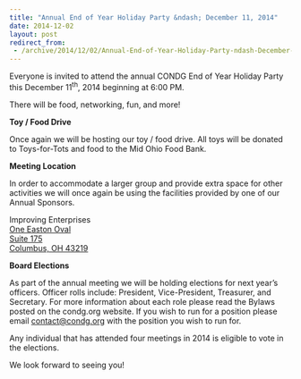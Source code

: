 ```yaml
---
title: "Annual End of Year Holiday Party &ndash; December 11, 2014"
date: 2014-12-02
layout: post
redirect_from:
 - /archive/2014/12/02/Annual-End-of-Year-Holiday-Party-ndash-December-11-2014.aspx
---
```



Everyone is invited to attend the annual CONDG End of Year Holiday Party this December 11<sup>th</sup>, 2014 beginning at 6:00 PM.



There will be food, networking, fun, and more!



**Toy / Food Drive**



Once again we will be hosting our toy / food drive. All toys will be donated to Toys-for-Tots and food to the Mid Ohio Food Bank.



**Meeting Location**



In order to accommodate a larger group and provide extra space for other activities we will once again be using the facilities provided by one of our Annual Sponsors.



Improving Enterprises      
[One Easton Oval        
Suite 175         
Columbus, OH 43219](http://goo.gl/maps/GmnKI)



**Board Elections**



As part of the annual meeting we will be holding elections for next year’s officers. Officer rolls include: President, Vice-President, Treasurer, and Secretary. For more information about each role please read the Bylaws posted on the condg.org website. If you wish to run for a position please email [contact@condg.org](mailto:contact@condg.org) with the position you wish to run for.



Any individual that has attended four meetings in 2014 is eligible to vote in the elections.



We look forward to seeing you!


